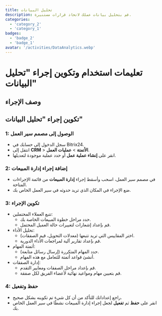 ```yaml
---
title: تحليل البيانات
description: قم بتحليل بيانات عملك لاتخاذ قرارات مستنيرة.
categories: 
  - 'category_2'
  - 'category_1'
badges: 
  - 'badge_2'
  - 'badge_1'
avatar: '/activities/DataAnalytics.webp'
---
```

# تعليمات استخدام وتكوين إجراء "تحليل البيانات"

## وصف الإجراء

## **تكوين إجراء "تحليل البيانات"**

### 1: الوصول إلى مصمم سير العمل
- سجل الدخول إلى حسابك في Bitrix24.
- انتقل إلى **CRM** > **الأتمتة** > **عمليات العمل**.
- انقر على **إنشاء عملية عمل** أو حدد عملية موجودة لتعديلها.

### 2: إضافة إجراء إدارة المبيعات
- في مصمم سير العمل، اسحب وأسقط إجراء **إدارة المبيعات** من قائمة الإجراءات المتاحة.
- ضع الإجراء في المكان الذي تريد حدوثه في سير العمل الخاص بك.

### 3: تكوين الإجراء
- تتبع العملاء المحتملين:
  - حدد مراحل خطوة المبيعات الخاصة بك.
  - قم بإعداد إشعارات لتغييرات حالة العميل المحتمل.
- تحليل الأداء:
  - اختر المقاييس التي تريد تتبعها (معدلات التحويل، قيم الصفقات).
  - قم بإعداد تقارير آلية لمراجعات الأداء الدورية.
- أتمتة المهام:
  - حدد المهام المتكررة (إرسال رسائل متابعة).
  - أنشئ قواعد أتمتة للتعامل مع هذه المهام.
- إدارة الصفقات:
  - قم بإعداد مراحل الصفقات ومعايير التقدم.
  - قم بتعيين مهام ومواعيد نهائية لأعضاء الفريق لكل صفقة.

### 4: حفظ وتفعيل
- راجع إعداداتك للتأكد من أن كل شيء تم تكوينه بشكل صحيح.
- انقر على **حفظ** ثم **تفعيل** لجعل إجراء إدارة المبيعات نشطًا في سير العمل الخاص بك.